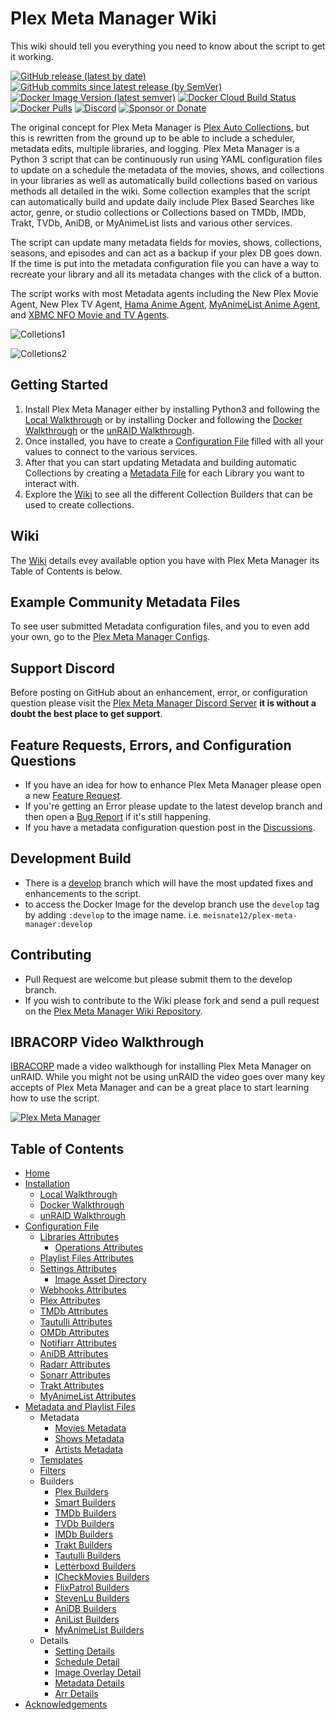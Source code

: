 # Plex Meta Manager Wiki

This wiki should tell you everything you need to know about the script to get it working.

[![GitHub release (latest by date)](https://img.shields.io/github/v/release/meisnate12/Plex-Meta-Manager?style=plastic)](https://github.com/meisnate12/Plex-Meta-Manager/releases)
[![GitHub commits since latest release (by SemVer)](https://img.shields.io/github/commits-since/meisnate12/plex-meta-manager/latest/develop?label=Commits%20in%20Develop&style=plastic)](https://github.com/meisnate12/Plex-Meta-Manager/tree/develop)
[![Docker Image Version (latest semver)](https://img.shields.io/docker/v/meisnate12/plex-meta-manager?label=docker&sort=semver&style=plastic)](https://hub.docker.com/r/meisnate12/plex-meta-manager)
[![Docker Cloud Build Status](https://img.shields.io/docker/cloud/build/meisnate12/plex-meta-manager?style=plastic)](https://hub.docker.com/r/meisnate12/plex-meta-manager)
[![Docker Pulls](https://img.shields.io/docker/pulls/meisnate12/plex-meta-manager?style=plastic)](https://hub.docker.com/r/meisnate12/plex-meta-manager)
[![Discord](https://img.shields.io/discord/822460010649878528?label=Discord&style=plastic)](https://discord.gg/NfH6mGFuAB)
[![Sponsor or Donate](https://img.shields.io/badge/-Sponsor_or_Donate-blueviolet?style=plastic)](https://github.com/sponsors/meisnate12)

The original concept for Plex Meta Manager is [Plex Auto Collections](https://github.com/mza921/Plex-Auto-Collections), but this is rewritten from the ground up to be able to include a scheduler, metadata edits, multiple libraries, and logging. Plex Meta Manager is a Python 3 script that can be continuously run using YAML configuration files to update on a schedule the metadata of the movies, shows, and collections in your libraries as well as automatically build collections based on various methods all detailed in the wiki. Some collection examples that the script can automatically build and update daily include Plex Based Searches like actor, genre, or studio collections or Collections based on TMDb, IMDb, Trakt, TVDb, AniDB, or MyAnimeList lists and various other services.

The script can update many metadata fields for movies, shows, collections, seasons, and episodes and can act as a backup if your plex DB goes down. If the time is put into the metadata configuration file you can have a way to recreate your library and all its metadata changes with the click of a button.

The script works with most Metadata agents including the New Plex Movie Agent, New Plex TV Agent, [Hama Anime Agent](https://github.com/ZeroQI/Hama.bundle), [MyAnimeList Anime Agent](https://github.com/Fribb/MyAnimeList.bundle), and [XBMC NFO Movie and TV Agents](https://github.com/gboudreau/XBMCnfoMoviesImporter.bundle).

![Colletions1](https://raw.githubusercontent.com/wiki/meisnate12/Plex-Meta-Manager/collections1.png)

![Colletions2](https://raw.githubusercontent.com/wiki/meisnate12/Plex-Meta-Manager/collections2.png)

## Getting Started

1. Install Plex Meta Manager either by installing Python3 and following the [Local Walkthrough](https://github.com/meisnate12/Plex-Meta-Manager/wiki/Local-Walkthrough)
   or by installing Docker and following the [Docker Walkthrough](https://github.com/meisnate12/Plex-Meta-Manager/wiki/Docker-Walkthrough) or the [unRAID Walkthrough](https://github.com/meisnate12/Plex-Meta-Manager/wiki/unRAID-Walkthrough).
2. Once installed, you have to create a [Configuration File](https://github.com/meisnate12/Plex-Meta-Manager/wiki/Configuration-File) filled with all your values to connect to the various services.
3. After that you can start updating Metadata and building automatic Collections by creating a [Metadata File](https://github.com/meisnate12/Plex-Meta-Manager/wiki/Metadata-and-Playlist-File) for each Library you want to interact with.
4. Explore the [Wiki](https://github.com/meisnate12/Plex-Meta-Manager/wiki) to see all the different Collection Builders that can be used to create collections.

## Wiki
The [Wiki](https://github.com/meisnate12/Plex-Meta-Manager/wiki) details evey available option you have with Plex Meta Manager its Table of Contents is below. 

## Example Community Metadata Files
To see user submitted Metadata configuration files, and you to even add your own, go to the [Plex Meta Manager Configs](https://github.com/meisnate12/Plex-Meta-Manager-Configs).

## Support Discord
Before posting on GitHub about an enhancement, error, or configuration question please visit the [Plex Meta Manager Discord Server](https://discord.gg/NfH6mGFuAB) **it is without a doubt the best place to get support**.

## Feature Requests, Errors, and Configuration Questions
* If you have an idea for how to enhance Plex Meta Manager please open a new [Feature Request](https://github.com/meisnate12/Plex-Meta-Manager/issues/new?assignees=meisnate12&labels=status%3Anot-yet-viewed%2C+enhancement&template=feature_request.md&title=Feature+Request%3A+).
* If you're getting an Error please update to the latest develop branch and then open a [Bug Report](https://github.com/meisnate12/Plex-Meta-Manager/issues/new?assignees=meisnate12&labels=status%3Anot-yet-viewed%2C+bug&template=bug_report.md&title=Bug%3A+) if it's still happening.
* If you have a metadata configuration question post in the [Discussions](https://github.com/meisnate12/Plex-Meta-Manager/discussions).

## Development Build
* There is a [develop](https://github.com/meisnate12/Plex-Meta-Manager/tree/develop) branch which will have the most updated fixes and enhancements to the script.
* to access the Docker Image for the develop branch use the `develop` tag by adding `:develop` to the image name. i.e. `meisnate12/plex-meta-manager:develop`

## Contributing
* Pull Request are welcome but please submit them to the develop branch.
* If you wish to contribute to the Wiki please fork and send a pull request on the [Plex Meta Manager Wiki Repository](https://github.com/meisnate12/Plex-Meta-Manager-Wiki).

## IBRACORP Video Walkthrough

[IBRACORP](https://ibracorp.io/) made a video walkthough for installing Plex Meta Manager on unRAID. While you might not be using unRAID the video goes over many key accepts of Plex Meta Manager and can be a great place to start learning how to use the script.

[![Plex Meta Manager](https://img.youtube.com/vi/dF69MNoot3w/0.jpg)](https://www.youtube.com/watch?v=dF69MNoot3w "Plex Meta Manager")

## Table of Contents
- [Home](Home)
- [Installation](Installation)
  - [Local Walkthrough](Local-Walkthrough)
  - [Docker Walkthrough](Docker-Walkthrough)
  - [unRAID Walkthrough](unRAID-Walkthrough)
- [Configuration File](Configuration-File)
  - [Libraries Attributes](Libraries-Attributes)
    - [Operations Attributes](Operations-Attributes)
  - [Playlist Files Attributes](Playlist-Files-Attributes)
  - [Settings Attributes](Settings-Attributes)
    - [Image Asset Directory](Image-Asset-Directory)
  - [Webhooks Attributes](Webhooks-Attributes)
  - [Plex Attributes](Plex-Attributes)
  - [TMDb Attributes](TMDb-Attributes)
  - [Tautulli Attributes](Tautulli-Attributes)
  - [OMDb Attributes](OMDb-Attributes) 
  - [Notifiarr Attributes](Notifiarr-Attributes) 
  - [AniDB Attributes](AniDB-Attributes)
  - [Radarr Attributes](Radarr-Attributes)
  - [Sonarr Attributes](Sonarr-Attributes)
  - [Trakt Attributes](Trakt-Attributes)
  - [MyAnimeList Attributes](MyAnimeList-Attributes)
- [Metadata and Playlist Files](Metadata-and-Playlist-Files)
  - Metadata
    - [Movies Metadata](Movies-Metadata)
    - [Shows Metadata](Shows-Metadata)
    - [Artists Metadata](Artists-Metadata)
  - [Templates](Templates)
  - [Filters](Filters)
  - Builders
    - [Plex Builders](Plex-Builders)
    - [Smart Builders](Smart-Builders)
    - [TMDb Builders](TMDb-Builders)
    - [TVDb Builders](TVDb-Builders)
    - [IMDb Builders](IMDb-Builders)
    - [Trakt Builders](Trakt-Builders)
    - [Tautulli Builders](Tautulli-Builders)
    - [Letterboxd Builders](Letterboxd-Builders)
    - [ICheckMovies Builders](ICheckMovies-Builders)
    - [FlixPatrol Builders](FlixPatrol-Builders)
    - [StevenLu Builders](StevenLu-Builders)
    - [AniDB Builders](AniDB-Builders)
    - [AniList Builders](AniList-Builders)
    - [MyAnimeList Builders](MyAnimeList-Builders)
  - Details
    - [Setting Details](Setting-Details)
    - [Schedule Detail](Schedule-Detail)
    - [Image Overlay Detail](Image-Overlay-Detail)
    - [Metadata Details](Metadata-Details)
    - [Arr Details](Arr-Details)
- [Acknowledgements](Acknowledgements)